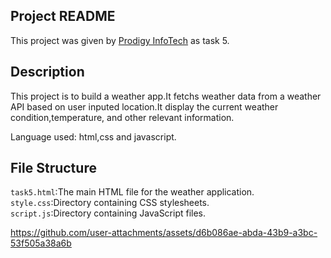 ## Project README
This project was given by [Prodigy InfoTech](https://prodigyinfotech.dev/) as task 5.</br>

## Description

This project is to build a weather app.It fetchs weather data from a weather API based on user inputed location.It display the current weather condition,temperature, and other relevant information.


Language used: html,css and javascript.

## File Structure

```task5.html```:The main HTML file for the weather application.</br>
```style.css```:Directory containing CSS stylesheets.</br>
```script.js```:Directory containing JavaScript files.

https://github.com/user-attachments/assets/d6b086ae-abda-43b9-a3bc-53f505a38a6b
